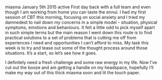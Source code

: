 miasma
January 5th 2015
active
First day back with a full team and even though I am working from home you can taste the ennui. I had my first session of CBT this morning, focusing on social anxiety and I tried my damnedest to nail down my concerns in a simple model - situation, physical symptoms, emotions and behaviours. It felt a little odd to pick myself apart in such simple terms but the main reason I went down this route is to find practical solutions to a set of problems that is cutting me off from experiences I need and opportunities I can’t afford to miss. My task this week is to try and tease out some of the thought process around those situations. It’s a start, so let’s see how it goes.

I definitely need a fresh challenge and some raw energy in my life. Now I’ve cut out the booze and am getting a handle on my headspace, hopefully I’ll make my way out of this thick miasma soon and lit the touch paper.
